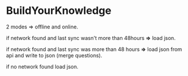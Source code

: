 # BuildYourKnowledge

2 modes => offline and online.

if  network found and last sync wasn't more than 48hours **=>** load json.

if network found and last sync was more than 48 hours **=>** load json from api and write to json (merge questions).

if no network found load json.
